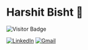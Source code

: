 # Harshit Bisht 👋

![Visitor Badge](https://visitor-badge.laobi.icu/badge?page_id=harshitbisht22.visitor-badge)

[![LinkedIn](https://img.shields.io/badge/-LinkedIn-0A66C2?style=flat&logo=linkedin&logoColor=white)](https://www.linkedin.com/in/harshit-bisht-0a0a69148/)
[![Gmail](https://img.shields.io/badge/-Gmail-EA4335?style=flat&logo=gmail&logoColor=white)](mailto:harshit.bisht.22@gmail.com)
